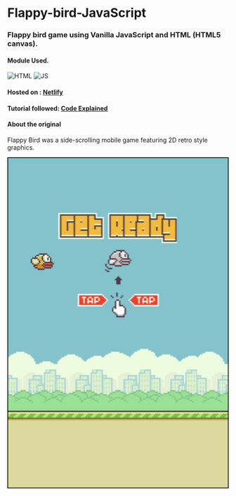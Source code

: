 # Flappy-bird-JavaScript



### Flappy bird game using Vanilla JavaScript and HTML (HTML5 canvas).

#### Module Used.
![HTML](https://img.icons8.com/color/48/000000/html-5--v1.png)
![JS](https://img.icons8.com/color/50/000000/javascript--v1.png)

#### Hosted on : [Netlify](https://flappyjs.netlify.app/)
#### Tutorial followed: [Code Explained](https://youtu.be/0ArCFchlTq4)

#### About the original
Flappy Bird was a side-scrolling mobile game featuring 2D retro style graphics.

![ss](img/ss.png)



